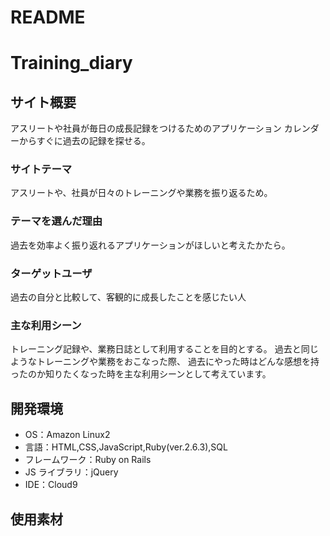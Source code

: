 # README
# Training_diary

## サイト概要

アスリートや社員が毎日の成長記録をつけるためのアプリケーション
カレンダーからすぐに過去の記録を探せる。

### サイトテーマ

アスリートや、社員が日々のトレーニングや業務を振り返るため。

### テーマを選んだ理由

過去を効率よく振り返れるアプリケーションがほしいと考えたかたら。

### ターゲットユーザ

過去の自分と比較して、客観的に成長したことを感じたい人

### 主な利用シーン

トレーニング記録や、業務日誌として利用することを目的とする。
過去と同じようなトレーニングや業務をおこなった際、
過去にやった時はどんな感想を持ったのか知りたくなった時を主な利用シーンとして考えています。


## 開発環境

- OS：Amazon Linux2
- 言語：HTML,CSS,JavaScript,Ruby(ver.2.6.3),SQL
- フレームワーク：Ruby on Rails
- JS ライブラリ：jQuery
- IDE：Cloud9

## 使用素材



